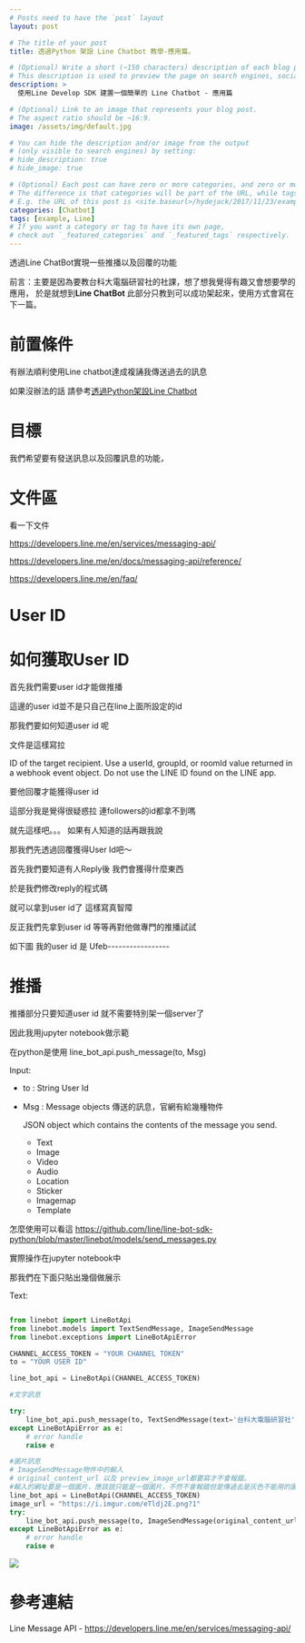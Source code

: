 ```yaml
---
# Posts need to have the `post` layout
layout: post

# The title of your post
title: 透過Python 架設 Line Chatbot 教學-應用篇。

# (Optional) Write a short (~150 characters) description of each blog post.
# This description is used to preview the page on search engines, social media, etc.
description: >
  使用Line Develop SDK 建置一個簡單的 Line Chatbot - 應用篇

# (Optional) Link to an image that represents your blog post.
# The aspect ratio should be ~16:9.
image: /assets/img/default.jpg

# You can hide the description and/or image from the output
# (only visible to search engines) by setting:
# hide_description: true
# hide_image: true

# (Optional) Each post can have zero or more categories, and zero or more tags.
# The difference is that categories will be part of the URL, while tags will not.
# E.g. the URL of this post is <site.baseurl>/hydejack/2017/11/23/example-content/
categories: [Chatbot]
tags: [example, Line]
# If you want a category or tag to have its own page,
# check out `_featured_categories` and `_featured_tags` respectively.
---
```

透過Line ChatBot實現一些推播以及回覆的功能

前言：主要是因為要教台科大電腦研習社的社課，想了想我覺得有趣又會想要學的應用，
於是就想到**Line ChatBot**
此部分只教到可以成功架起來，使用方式會寫在下一篇。


# 前置條件

有辦法順利使用Line chatbot達成複誦我傳送過去的訊息

如果沒辦法的話 請參考[透過Python架設Line Chatbot]


# 目標

我們希望要有發送訊息以及回覆訊息的功能，

# 文件區

看一下文件

https://developers.line.me/en/services/messaging-api/ 

https://developers.line.me/en/docs/messaging-api/reference/

https://developers.line.me/en/faq/

# User ID



# 如何獲取User ID

首先我們需要user id才能做推播

這邊的user id並不是只自己在line上面所設定的id

那我們要如何知道user id 呢

文件是這樣寫拉

ID of the target recipient. Use a userId, groupId, or roomId value returned in a webhook event object. Do not use the LINE ID found on the LINE app.

要他回覆才能獲得user id

這部分我是覺得很疑惑拉 連followers的id都拿不到嗎

就先這樣吧。。。 如果有人知道的話再跟我說

那我們先透過回覆獲得User Id吧～

首先我們要知道有人Reply後 我們會獲得什麼東西

於是我們修改reply的程式碼

就可以拿到user id了 這樣寫真智障

反正我們先拿到user id 等等再對他做專門的推播試試

如下圖 我的user id 是 Ufeb-----------------


# 推播

推播部分只要知道user id 就不需要特別架一個server了

因此我用jupyter notebook做示範


在python是使用
line_bot_api.push_message(to, Msg)

Input:
  - to : String
    User Id
  - Msg : Message objects
    傳送的訊息，官網有給幾種物件

    JSON object which contains the contents of the message you send.

    - Text
    - Image
    - Video
    - Audio
    - Location
    - Sticker
    - Imagemap
    - Template

  怎麼使用可以看這
  https://github.com/line/line-bot-sdk-python/blob/master/linebot/models/send_messages.py 

實際操作在jupyter notebook中

那我們在下面只貼出幾個做展示

Text:

~~~python

from linebot import LineBotApi
from linebot.models import TextSendMessage, ImageSendMessage
from linebot.exceptions import LineBotApiError

CHANNEL_ACCESS_TOKEN = "YOUR CHANNEL TOKEN"
to = "YOUR USER ID"

line_bot_api = LineBotApi(CHANNEL_ACCESS_TOKEN)

#文字訊息

try:
    line_bot_api.push_message(to, TextSendMessage(text='台科大電腦研習社'))
except LineBotApiError as e:
    # error handle
    raise e

#圖片訊息
# ImageSendMessage物件中的輸入
# original_content_url 以及 preview_image_url都要寫才不會報錯。
#輸入的網址要是一個圖片，應該說只能是一個圖片，不然不會報錯但是傳過去是灰色不能用的圖
line_bot_api = LineBotApi(CHANNEL_ACCESS_TOKEN)
image_url = "https://i.imgur.com/eTldj2E.png?1"
try:
    line_bot_api.push_message(to, ImageSendMessage(original_content_url=image_url, preview_image_url=image_url))
except LineBotApiError as e:
    # error handle
    raise e
~~~

 ![](/assets/img/22018-04-19-LINE-ChatBot-Usage/Push_test.png)



# 參考連結
Line Message API - https://developers.line.me/en/services/messaging-api/

[方案介紹]: https://at.line.me/tw/plan
[註冊帳號]: https://developers.line.me/en/
[Line Developer]: https://developers.line.me/en/
[Line Message API]: https://developers.line.me/en/services/messaging-api/
[Line Bot SDK Github]: https://github.com/line/line-bot-sdk-python
[透過Python架設Line Chatbot]:http://www.xiaosean.website/server/2018/04/10/LineChatbot/


